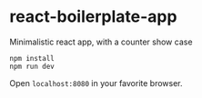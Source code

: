 # react-boilerplate-app
Minimalistic react app, with a counter show case

```
npm install
npm run dev
```
Open `localhost:8080` in your favorite browser.
